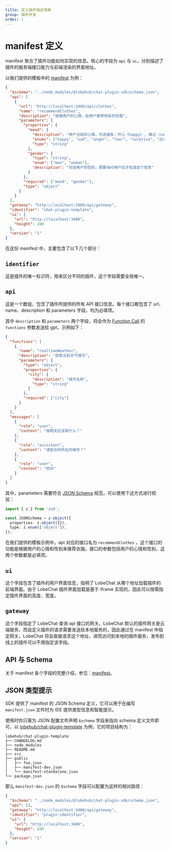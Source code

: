 ```yaml
---
title: 定义插件描述清单
group: 插件开发
order: 1
---
```


# manifest 定义

manifest 聚合了插件功能如何实现的信息。核心的字段为 `api` 与 `ui`，分别描述了插件的服务端接口能力与前端渲染的界面地址。

以我们提供的模板中的 [manifest](https://github.com/lobehub/chat-plugin-template/blob/main/public/manifest-dev.json) 为例：

```json
{
  "$schema": "../node_modules/@lobehub/chat-plugin-sdk/schema.json",
  "api": [
    {
      "url": "http://localhost:3400/api/clothes",
      "name": "recommendClothes",
      "description": "根据用户的心情，给用户推荐他有的衣服",
      "parameters": {
        "properties": {
          "mood": {
            "description": "用户当前的心情，可选值有：开心（happy）, 难过（sad）,生气 （anger）,害怕（fear）,惊喜（ surprise）,厌恶 （disgust）",
            "enums": ["happy", "sad", "anger", "fear", "surprise", "disgust"],
            "type": "string"
          },
          "gender": {
            "type": "string",
            "enum": ["man", "woman"],
            "description": "对话用户的性别，需要询问用户后才知道这个信息"
          }
        },
        "required": ["mood", "gender"],
        "type": "object"
      }
    }
  ],
  "gateway": "http://localhost:3400/api/gateway",
  "identifier": "chat-plugin-template",
  "ui": {
    "url": "http://localhost:3400",
    "height": 200
  },
  "version": "1"
}
```

在这份 manifest 中，主要包含了以下几个部分：

## `identifier`

这是插件的唯一标识符，用来区分不同的插件，这个字段需要全局唯一。

## `api`

这是一个数组，包含了插件所提供的所有 API 接口信息。每个接口都包含了 url、name、description 和 parameters 字段，均为必填项。

其中 `description` 和 `parameters` 两个字段，将会作为 [Function Call](https://sspai.com/post/81986) 的 `functions` 参数发送给 gpt，示例如下：

```json
{
  "functions": [
    {
      "name": "realtimeWeather",
      "description": "获取当前天气情况",
      "parameters": {
        "type": "object",
        "properties": {
          "city": {
            "description": "城市名称",
            "type": "string"
          }
        },
        "required": ["city"]
      }
    }
  ],
  "messages": [
    {
      "role": "user",
      "content": "我明天应该穿什么？"
    },
    {
      "role": "assistant",
      "content": "请告诉你所在的城市？"
    },
    {
      "role": "user",
      "content": "杭州"
    }
  ]
}
```

其中，parameters 需要符合 [JSON Schema](https://json-schema.org/) 规范，可以使用下述方式进行校验：

```ts
import { z } from 'zod';

const JSONSchema = z.object({
  properties: z.object({}),
  type: z.enum(['object']),
});
```

在我们提供的模板示例中，api 对应的接口名为 `recommendClothes` ，这个接口的功能是根据用户的心情和性别来推荐衣服。接口的参数包括用户的心情和性别，这两个参数都是必填项。

## `ui`

这个字段包含了插件的用户界面信息，指明了 LobeChat 从哪个地址加载插件的前端界面。由于 LobeChat 插件界面加载是基于 iframe 实现的，因此可以按需指定插件界面的高度、宽度。

## `gateway`

这个字段指定了 LobeChat 查询 api 接口的网关。LobeChat 默认的插件网关是云端服务，而自定义插件的请求需要发送给本地服务的，因此通过在 manifest 中指定网关，LobeChat 将会直接请求这个地址，进而访问到本地的插件服务，发布到线上的插件可以不用指定该字段。

## API 与 Schema

关于 manifest 各个字段的完整介绍，参见：[manifest](/api/plugin-manifest)。

## JSON 类型提示

SDK 提供了 manifest 的 JSON Schema 定义，它可以用于在编写 `manifest.json` 文件时为 IDE 提供类型信息和智能提示。

使用时你只需为 JSON 配置文件声明 `$schema` 字段来指向 schema 定义文件即可，以 [lobehub/chat-plugin-template](https://github.com/lobehub/chat-plugin-template/blob/main/public/manifest-dev.json) 为例，它的项目结构为：

```plaintext
lobehub/chat-plugin-template
├── CHANGELOG.md
├── node_modules
├── README.md
├── src
├── public
│   ├── foo.json
│   ├── manifest-dev.json
│   └── manifest-standalone.json
└── package.json
```

那么 `manifest-dev.json` 的 `$schema` 字段可以配置为这样的相对路径：

```json filename=manifest-dev.json
{
  "$schema": "../node_modules/@lobehub/chat-plugin-sdk/schema.json",
  "api": [],
  "gateway": "http://localhost:3400/api/gateway",
  "identifier": "plugin-identifier",
  "ui": {
    "url": "http://localhost:3400",
    "height": 200
  },
  "version": "1"
}
```
